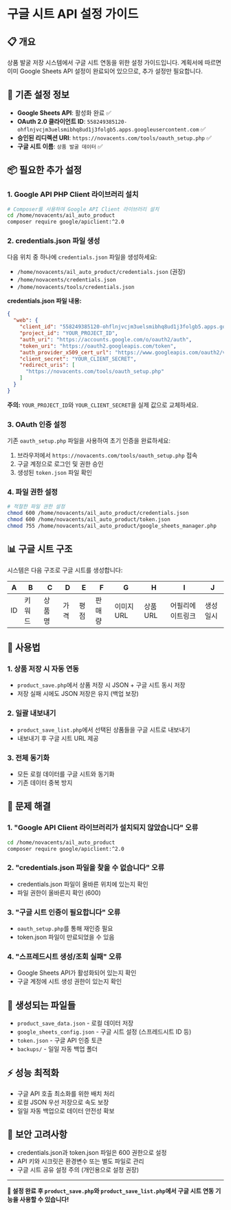 # 구글 시트 API 설정 가이드

## 📋 개요
상품 발굴 저장 시스템에서 구글 시트 연동을 위한 설정 가이드입니다.
계획서에 따르면 이미 Google Sheets API 설정이 완료되어 있으므로, 추가 설정만 필요합니다.

## 🔧 기존 설정 정보
- **Google Sheets API**: 활성화 완료 ✅
- **OAuth 2.0 클라이언트 ID**: `558249385120-ohflnjvcjm3uelsmibhq8ud1j3folgb5.apps.googleusercontent.com` ✅
- **승인된 리디렉션 URI**: `https://novacents.com/tools/oauth_setup.php` ✅
- **구글 시트 이름**: `상품 발굴 데이터` ✅

## 📦 필요한 추가 설정

### 1. Google API PHP Client 라이브러리 설치

```bash
# Composer를 사용하여 Google API Client 라이브러리 설치
cd /home/novacents/ail_auto_product
composer require google/apiclient:^2.0
```

### 2. credentials.json 파일 생성

다음 위치 중 하나에 `credentials.json` 파일을 생성하세요:
- `/home/novacents/ail_auto_product/credentials.json` (권장)
- `/home/novacents/credentials.json`
- `/home/novacents/tools/credentials.json`

**credentials.json 파일 내용:**
```json
{
  "web": {
    "client_id": "558249385120-ohflnjvcjm3uelsmibhq8ud1j3folgb5.apps.googleusercontent.com",
    "project_id": "YOUR_PROJECT_ID",
    "auth_uri": "https://accounts.google.com/o/oauth2/auth",
    "token_uri": "https://oauth2.googleapis.com/token",
    "auth_provider_x509_cert_url": "https://www.googleapis.com/oauth2/v1/certs",
    "client_secret": "YOUR_CLIENT_SECRET",
    "redirect_uris": [
      "https://novacents.com/tools/oauth_setup.php"
    ]
  }
}
```

**주의:** `YOUR_PROJECT_ID`와 `YOUR_CLIENT_SECRET`을 실제 값으로 교체하세요.

### 3. OAuth 인증 설정

기존 `oauth_setup.php` 파일을 사용하여 초기 인증을 완료하세요:

1. 브라우저에서 `https://novacents.com/tools/oauth_setup.php` 접속
2. 구글 계정으로 로그인 및 권한 승인
3. 생성된 `token.json` 파일 확인

### 4. 파일 권한 설정

```bash
# 적절한 파일 권한 설정
chmod 600 /home/novacents/ail_auto_product/credentials.json
chmod 600 /home/novacents/ail_auto_product/token.json
chmod 755 /home/novacents/ail_auto_product/google_sheets_manager.php
```

## 📊 구글 시트 구조

시스템은 다음 구조로 구글 시트를 생성합니다:

| A | B | C | D | E | F | G | H | I | J |
|---|---|---|---|---|---|---|---|---|---|
| ID | 키워드 | 상품명 | 가격 | 평점 | 판매량 | 이미지URL | 상품URL | 어필리에이트링크 | 생성일시 |

## 🔄 사용법

### 1. 상품 저장 시 자동 연동
- `product_save.php`에서 상품 저장 시 JSON + 구글 시트 동시 저장
- 저장 실패 시에도 JSON 저장은 유지 (백업 보장)

### 2. 일괄 내보내기
- `product_save_list.php`에서 선택된 상품들을 구글 시트로 내보내기
- 내보내기 후 구글 시트 URL 제공

### 3. 전체 동기화
- 모든 로컬 데이터를 구글 시트와 동기화
- 기존 데이터 중복 방지

## 🚨 문제 해결

### 1. "Google API Client 라이브러리가 설치되지 않았습니다" 오류
```bash
cd /home/novacents/ail_auto_product
composer require google/apiclient:^2.0
```

### 2. "credentials.json 파일을 찾을 수 없습니다" 오류
- credentials.json 파일이 올바른 위치에 있는지 확인
- 파일 권한이 올바른지 확인 (600)

### 3. "구글 시트 인증이 필요합니다" 오류
- `oauth_setup.php`를 통해 재인증 필요
- token.json 파일이 만료되었을 수 있음

### 4. "스프레드시트 생성/조회 실패" 오류
- Google Sheets API가 활성화되어 있는지 확인
- 구글 계정에 시트 생성 권한이 있는지 확인

## 📁 생성되는 파일들

- `product_save_data.json` - 로컬 데이터 저장
- `google_sheets_config.json` - 구글 시트 설정 (스프레드시트 ID 등)
- `token.json` - 구글 API 인증 토큰
- `backups/` - 일일 자동 백업 폴더

## ⚡ 성능 최적화

- 구글 API 호출 최소화를 위한 배치 처리
- 로컬 JSON 우선 저장으로 속도 보장
- 일일 자동 백업으로 데이터 안전성 확보

## 🔐 보안 고려사항

- credentials.json과 token.json 파일은 600 권한으로 설정
- API 키와 시크릿은 환경변수 또는 별도 파일로 관리
- 구글 시트 공유 설정 주의 (개인용으로 설정 권장)

---

**🚀 설정 완료 후 `product_save.php`와 `product_save_list.php`에서 구글 시트 연동 기능을 사용할 수 있습니다!**